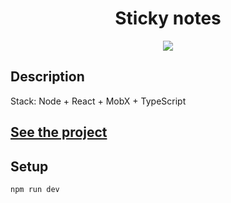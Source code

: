 <h1 align="center">Sticky notes</h1>
<p align="center">
  <img src="https://img.shields.io/badge/made%20by-opv1-blue.svg">
</p>

## Description

Stack: Node + React + MobX + TypeScript

## [See the project]()

## Setup

```
npm run dev
```
